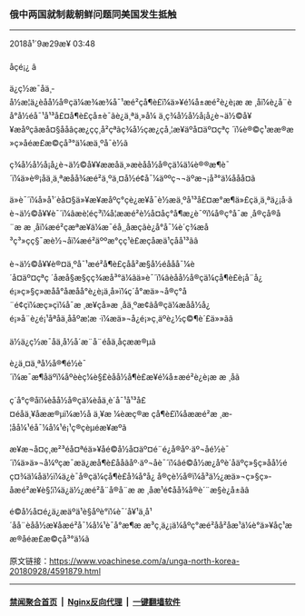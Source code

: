 ### 俄中两国就制裁朝鲜问题同美国发生抵触
------------------------

<div class="published">
 <span class="date" title="ä¸­å½æ¶é´">
  <time datetime="2018-09-29T03:48:14+08:00">
   2018å¹´9æ29æ¥ 03:48
  </time>
 </span>
</div>
<br/>
<div class="wsw">
 <span class="dateline">
  åçé¡¿ â
 </span>
 <p>
  ä¿ç½æ¯åä¸­å½æ¦ä¿èåå½å®çä¼æ¾æ¾å¯¹æé²çå¶è£ï¼ä»¥é¼å±æé²è¿è¡æ æ ¸åï¼è¿å¨èå°å½éå¯¹å¹³å£¤å¶è£çå±è¯ãè¿ä¸ªä¸»å¼ ä¸ç¾å½å½å¡å¿è¬ä½©å¥¥æåºçâæå¤§ååâçæ¿ç­ç¸å²çªãç¾å½çæ¿ç­å¸¦æ¥äºå¤äº¤çªç ´ï¼è®©ç¹ææ®æ»ç»åéæ­£æ©çå³°ä¼æä¸ºå¯è½ã
 </p>
 <p>
  ç¾å½å½å¡å¿è¬ä½©å¥¥ææåä¸»æèåå½å®çä¼ä¼è®®æ¶è¯´ï¼ä»è®¡åä¸ä¸ªæåå¾æé²ä¸ºä¸¤å½é¢å¯¼äººç¬¬äºæ¬¡å³°ä¼ååå¤ã
 </p>
 <p>
  ä»è¯´ï¼å»å¹´èå¤§ä»¥æ¥æåºç°çè¿æ­¥å¯è½æä¸ºå¹³å£¤æ°æ¶ä»£çä¸ä¸ªä¿¡å·ã è¬ä½©å¥¥è¯´ï¼âæè¦éç³ï¼å¦ææé²è½å¤åç°å¶æ¿è¯ºï¼å®ç°å¯æ ¸å®çå®å¨æ æ ¸åï¼æé²çæªæ¥ä¼æ¯éå¸¸åæçãè¿å°å¯¼è´ç¾æå³ç³»çç§¯æè½¬åï¼æé²äººæ°çç¹è£æçåæä¹çåå¹³ãâ
  <br/>
  <br/>
  è¬ä½©å¥¥è®¤ä¸ºå¯¹æé²å¶è£çåå²æ§å½éååå¯¼è´å¤äº¤çªç ´åæå§æ§çç¾æå³°ä¼ãä»è¯´ï¼âèåå½å®çä¼çå¶è£è¡å¨å¿é¡»ç»§ç»­æåå°åæåå°è¿è¡ä¸å»ï¼ç´å°æä»¬å®ç°å¨é¢çï¼æç»çï¼å¯æ ¸æ¥çå»æ ¸åä¸ºæ­¢ãå®çä¼æåå½å¿é¡»å¨è¿é¡¹åªåä¸ååºæ¦æ ·ï¼æä»¬å¿é¡»ç¸äºè¿½ç©¶è´£ä»»ãâ
  <br/>
  <br/>
  ä½ä¿ç½æ¯åä¸­å½å´æ¨å¨éåä¸åçææ®µã
 </p>
 <p>
  è¿ä¸¤ä¸ªå½å®¶é½è¯´ï¼æ¯æ¶åäºï¼åºèèç¼è§£èåå½å¶è£æ¥é¼å±æé²è¿è¡æ æ ¸åã
  <br/>
  <br/>
  ç´å°ç®åï¼èåå½å®çä¼èåä¸è´å¯¹å¹³å£¤éåä¸¥åææ®µï¼æ½å ä¸¥æ ¼èæç®æ çå¶è£ï¼åæ­æé²æ ¸æ­¦åå¼¹éå¯¼å¼¹é¡¹ç®çèµéæ¥æºã
 </p>
 <p>
  æ¥æ¬å¤ç¸æ²³éå¤ªéä»¥åé©å½å¤äº¤é¨é¿å®åº·äº¬åé½è¯´ï¼ä»ä»¬å¼ºçæ¯æä¿æå¶è£ååãåº·äº¬åè¯´ï¼âé©å½æ¿åºè´åäºç»§ç»­åå½éç¤¾ä¼åä½ï¼ä¿è¯å®çä¼çå¶è£å¾å°å¿ å®çè½å®ï¼å³ä½¿æä»¬ç»§ç»­åæé²æ¥è§¦ï¼ä¿ä½¿æé²å¨å®å¨æ æ ¸åæ¹é¢åå¾å®è´¨æ§è¿å±ãâ
 </p>
 <p>
  é©å½å¤é¿ä¿æäºä¹è§åºè°ï¼è¯´å¥¹ä¸å¹´åå¨èåå½æ¥åæé²å¯¼å¼¹è¯å°æ¶æ æ³ç¸ä¿¡ä¼åºç°æé²åå²åæ¹ä¼è°ä»¥åç¹ææ®åéæ­£æ©çå³°ä¼ã
 </p>
 <p>
 </p>
</div>

原文链接：https://www.voachinese.com/a/unga-north-korea-20180928/4591879.html


------------------------
#### [禁闻聚合首页](https://github.com/gfw-breaker/banned-news/blob/master/README.md) &nbsp;|&nbsp; [Nginx反向代理](https://github.com/gfw-breaker/open-proxy/blob/master/README.md) &nbsp;|&nbsp;  [一键翻墙软件](https://github.com/gfw-breaker/nogfw/blob/master/README.md)